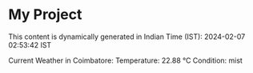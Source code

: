 # My Project

This content is dynamically generated in Indian Time (IST): 2024-02-07 02:53:42 IST


Current Weather in Coimbatore:
Temperature: 22.88 °C
Condition: mist
